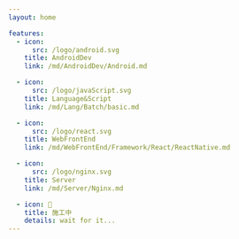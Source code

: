```yaml
---
layout: home

features:
  - icon:
      src: /logo/android.svg
    title: AndroidDev
    link: /md/AndroidDev/Android.md

  - icon:
      src: /logo/javaScript.svg
    title: Language&Script
    link: /md/Lang/Batch/basic.md

  - icon:
      src: /logo/react.svg
    title: WebFrontEnd
    link: /md/WebFrontEnd/Framework/React/ReactNative.md

  - icon:
      src: /logo/nginx.svg
    title: Server
    link: /md/Server/Nginx.md

  - icon: 🚧
    title: 施工中
    details: wait for it...
---
```

